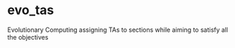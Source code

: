# evo_tas
 Evolutionary Computing assigning TAs to sections while aiming to satisfy all the objectives

